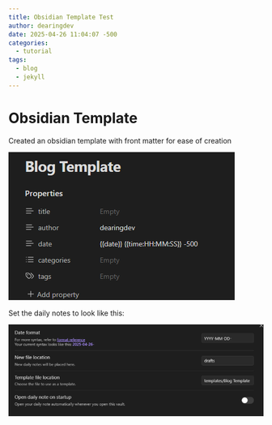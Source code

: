 ```yaml
---
title: Obsidian Template Test
author: dearingdev
date: 2025-04-26 11:04:07 -500
categories:
  - tutorial
tags:
  - blog
  - jekyll
---
```


# Obsidian Template

Created an obsidian template with front matter for ease of creation

![img](assets/images/Pastedimage20250426114517.png)


Set the daily notes to look like this:

![img](assets/images/Pastedimage20250426111443.png)


